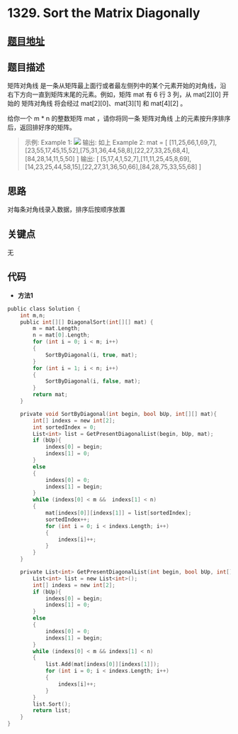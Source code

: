 #   1329. Sort the Matrix Diagonally
  
  
  
##  [题目地址](https://leetcode.com/problems/sort-the-matrix-diagonally/ )
  
  
  
##  题目描述
矩阵对角线 是一条从矩阵最上面行或者最左侧列中的某个元素开始的对角线，沿右下方向一直到矩阵末尾的元素。例如，矩阵 mat 有 6 行 3 列，从 mat[2][0] 开始的 矩阵对角线 将会经过 mat[2][0]、mat[3][1] 和 mat[4][2] 。

给你一个 m * n 的整数矩阵 mat ，请你将同一条 矩阵对角线 上的元素按升序排序后，返回排好序的矩阵。
  
  
>
>示例:
>Example 1:
>![](https://assets.leetcode.com/uploads/2020/01/21/1482_example_1_2.png )
>输出: 如上
>Example 2:
>mat = [ [11,25,66,1,69,7],[23,55,17,45,15,52],[75,31,36,44,58,8],[22,27,33,25,68,4],[84,28,14,11,5,50] ]
>输出: [ [5,17,4,1,52,7],[11,11,25,45,8,69],[14,23,25,44,58,15],[22,27,31,36,50,66],[84,28,75,33,55,68] ]
  
  
##  思路
对每条对角线录入数据，排序后按顺序放置
  
  
  
##  关键点
无
  
  
##  代码
  
  
* **方法1**
```c
public class Solution {
    int m,n;
    public int[][] DiagonalSort(int[][] mat) {
        m = mat.Length;
        n = mat[0].Length;
        for (int i = 0; i < m; i++)
        {
            SortByDiagonal(i, true, mat);
        }
        for (int i = 1; i < n; i++)
        {
            SortByDiagonal(i, false, mat);
        }
        return mat;
    }

    private void SortByDiagonal(int begin, bool bUp, int[][] mat){
        int[] indexs = new int[2];
        int sortedIndex = 0;
        List<int> list = GetPresentDiagonalList(begin, bUp, mat);
        if (bUp){
            indexs[0] = begin;
            indexs[1] = 0;
        }
        else
        {
            indexs[0] = 0;
            indexs[1] = begin;
        }
        while (indexs[0] < m &&  indexs[1] < n)
        {
            mat[indexs[0]][indexs[1]] = list[sortedIndex];
            sortedIndex++;
            for (int i = 0; i < indexs.Length; i++)
            {
                indexs[i]++;
            }
        }
    }

    private List<int> GetPresentDiagonalList(int begin, bool bUp, int[][] mat){
        List<int> list = new List<int>();
        int[] indexs = new int[2];
        if (bUp){
            indexs[0] = begin;
            indexs[1] = 0;
        }
        else
        {
            indexs[0] = 0;
            indexs[1] = begin;
        }
        while (indexs[0] < m && indexs[1] < n)
        {
            list.Add(mat[indexs[0]][indexs[1]]);
            for (int i = 0; i < indexs.Length; i++)
            {
                indexs[i]++;
            }
        }
        list.Sort();
        return list;
    }
}
```
  
  